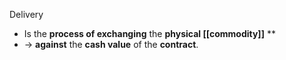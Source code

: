 Delivery  
* Is the **process of exchanging** the **physical [[commodity]]** **
* -> **against** the **cash value** of the **contract**.